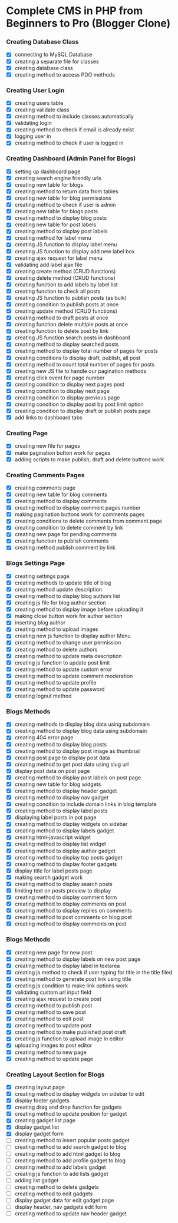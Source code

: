 # Complete CMS in PHP from Beginners to Pro (Blogger Clone)

### Creating Database Class

- [x] connecting to MySQL Database
- [x] creating a separate file for classes
- [x] creating database class
- [x] creating method to access PDO methods

### Creating User Login

- [x] creating users table
- [x] creating validate class
- [x] creating method to include classes automatically
- [x] validating login
- [x] creating method to check if email is already exist
- [x] logging user in
- [x] creating method to check if user is logged in

### Creating Dashboard (Admin Panel for Blogs)

- [x] setting up dashboard page
- [x] creating search engine friendly urls
- [x] creating new table for blogs
- [x] creating method to return data from tables
- [x] creating new table for blog permissions
- [x] creating method to check if user is admin
- [x] creating new table for blogs posts
- [x] creating method to display blog posts
- [x] creating new table for post labels
- [x] creating method to display post labels
- [x] creating method for label menu
- [x] creating JS function to display label menu
- [x] creating JS function to display add new label box
- [x] creating ajax request for label menu
- [x] validating add label ajax file
- [x] creating create method (CRUD functions)
- [x] creating delete method (CRUD functions)
- [x] creating function to add labels by label list
- [x] creating function to check all posts
- [x] creating JS function to publish posts (as bulk)
- [x] creating condition to publish posts at once
- [x] creating update method (CRUD functions)
- [x] creating method to draft posts at once
- [x] creating function delete multiple posts at once
- [x] creating function to delete post by link
- [x] creating JS function search posts in dashboard
- [x] creating method to display searched posts
- [x] creating method to display total number of pages for posts
- [x] creating conditions to display draft, publish, all post
- [x] creating method to count total number of pages for posts
- [x] creating new JS file to handle our pagination methods
- [x] creating click event for page number
- [x] creating condition to display next pages post
- [x] creating condition to display next page
- [x] creating condition to display previous page
- [x] creating condition to display post by post limit option
- [x] creating condition to display draft or publish posts page
- [x] add links to dashboard tabs

### Creating Page

- [x] creating new file for pages 
- [x] make pagination button work for pages
- [x] adding scripts to make publish, draft and delete buttons work

### Creating Comments Pages

- [x] creating comments page
- [x] creating new table for blog comments
- [x] creating method to display comments
- [x] creating method to display comment pages number
- [x] making pagination buttons work for comments pages
- [x] creating conditions to delete comments from comment page
- [x] creating condition to delete comment by link
- [x] creating new page for pending comments
- [x] creating function to publish comments
- [x] creating method publish comment by link

### Blogs Settings Page

- [x] creating settings page
- [x] creating methods to update title of blog
- [x] creating method update description
- [x] creating method to display blog authors list
- [x] creating js file for blog author section
- [x] creating method to display image before uploading it
- [x] making close button work for author section
- [x] inserting blog author
- [x] creating method to upload images
- [x] creating new js function to display author Menu
- [x] creating method to change user permission
- [x] creating method to delete authors
- [x] creating method to update meta description
- [x] creating js function to update post limit
- [x] creating method to update custom error
- [x] creating method to update comment moderation
- [x] creating method to update profile
- [x] creating method to update password
- [x] creating logout method

### Blogs Methods

- [x] creating methods to display blog data using subdomain
- [x] creating method to display blog data using subdomain
- [x] creating 404 error page
- [x] creating method to display blog posts
- [x] creating method to display post image as thumbnail
- [x] creating post page to display post data
- [x] creating method to get post data using slug url
- [x] display post data on post page
- [x] creating method to display post labels on post page
- [x] creating new table for blog widgets
- [x] creating method to display header gadget
- [x] creating method to display nav gadget
- [x] creating condition to include domain links in blog template
- [x] creating method to display label posts
- [x] displaying label posts in pot page
- [x] creating method to display widgets on sidebar
- [x] creating method to display labels gadget
- [x] creating html-javascript widget
- [x] creating method to display list widget
- [x] creating method to display author gadget
- [x] creating method to display top posts gadget
- [x] creating method to display footer gadgets
- [x] display title for label posts page
- [x] making search gadget work
- [x] creating method to display search posts
- [x] limiting text on posts preview to display
- [x] creating method to display comment form
- [x] creating method to display comments on post
- [x] creating method to display replies on comments
- [x] creating method to post comments on blog post
- [x] creating method to display comments on post

### Blogs Methods

- [x] creating new page for new post
- [x] creating method to display labels on new post page
- [x] creating method to display label in textarea
- [x] creating js method to check if user typing for title in the title filed
- [x] creating method to generate post link using title
- [x] creating js condition to make link options work
- [x] validating custom url input field
- [x] creating ajax request to create post
- [x] creating method to publish post
- [x] creating method to save post
- [x] creating method to edit post
- [x] creating method to update post
- [x] creating method to make published post draft
- [x] creating js function to upload image in editor
- [x] uploading images to post editor
- [x] creating method to new page
- [x] creating method to update page

### Creating Layout Section for Blogs

- [x] creating layout page
- [x] creating method to display widgets on sidebar to edit
- [x] display footer gadgets
- [x] creating drag and drop function for gadgets
- [x] creating method to update position for gadget
- [x] creating gadget list page
- [x] display gadget list
- [x] display gadget form
- [ ] creating method to insert popular posts gadget
- [ ] creating method to add search gadget to blog
- [ ] creating method to add html gadget to blog
- [ ] creating method to add profile gadget to blog
- [ ] creating method to add labels gadget
- [ ] creating js function to add lists gadget
- [ ] adding list gadget
- [ ] creating method to delete gadgets
- [ ] creating method to edit gadgets
- [ ] display gadget data for edit gadget page
- [ ] display header, nav gadgets edit form
- [ ] creating method to update nav header gadget